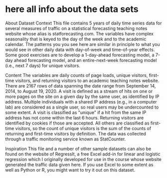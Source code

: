 # here all info about the data sets 

About Dataset
Context
This file contains 5 years of daily time series data for several measures of traffic on a statistical forecasting teaching notes website whose alias is statforecasting.com. The variables have complex seasonality that is keyed to the day of the week and to the academic calendar. The patterns you you see here are similar in principle to what you would see in other daily data with day-of-week and time-of-year effects. Some good exercises are to develop a 1-day-ahead forecasting model, a 7-day ahead forecasting model, and an entire-next-week forecasting model (i.e., next 7 days) for unique visitors.

Content
The variables are daily counts of page loads, unique visitors, first-time visitors, and returning visitors to an academic teaching notes website. There are 2167 rows of data spanning the date range from September 14, 2014, to August 19, 2020. A visit is defined as a stream of hits on one or more pages on the site on a given day by the same user, as identified by IP address. Multiple individuals with a shared IP address (e.g., in a computer lab) are considered as a single user, so real users may be undercounted to some extent. A visit is classified as "unique" if a hit from the same IP address has not come within the last 6 hours. Returning visitors are identified by cookies if those are accepted. All others are classified as first-time visitors, so the count of unique visitors is the sum of the counts of returning and first-time visitors by definition. The data was collected through a traffic monitoring service known as StatCounter.

Inspiration
This file and a number of other sample datasets can also be found on the website of RegressIt, a free Excel add-in for linear and logistic regression which I originally developed for use in the course whose website generated the traffic data given here. If you use Excel to some extent as well as Python or R, you might want to try it out on this dataset.



